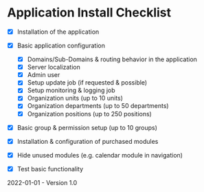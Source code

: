 # Application Install Checklist

- [x] Installation of the application
- [x] Basic application configuration
  - [x] Domains/Sub-Domains & routing behavior in the application
  - [x] Server localization
  - [x] Admin user
  - [x] Setup update job (if requested & possible)
  - [x] Setup monitoring & logging job
  - [x] Organization units (up to 10 units)
  - [x] Organization departments (up to 50 departments)
  - [x] Organization positions (up to 250 positions)
- [x] Basic group & permission setup (up to 10 groups)
- [x] Installation & configuration of purchased modules
- [x] Hide unused modules (e.g. calendar module in navigation)
- [x] Test basic functionality



2022-01-01 - Version 1.0


